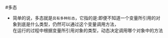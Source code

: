 #多态 
* 简单的说，多态就是`具有多种形态`，它指的是:即便不知道一个变量所引用的对象到底是什么类型，仍然可以通过这个变量调用方法，<br>在运行的过程中根据变量所引用对象的类型，动态决定调用哪个对象中的方法